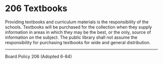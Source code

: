 # 206 Textbooks

Providing textbooks and curriculum materials is the responsibility of the schools. Textbooks will be purchased for the collection when they supply information in areas in which they may be the best, or the only, source of information on the subject. The public library shall not assume the responsibility for purchasing textbooks for wide and general distribution.

---

Board Policy 206 (Adopted 6-84)
